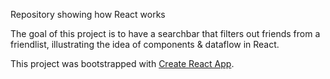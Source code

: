 Repository showing how React works

The goal of this project is to have a searchbar that filters out friends from a friendlist,
illustrating the idea of components & dataflow in React.

This project was bootstrapped with [Create React App](https://github.com/facebookincubator/create-react-app).

